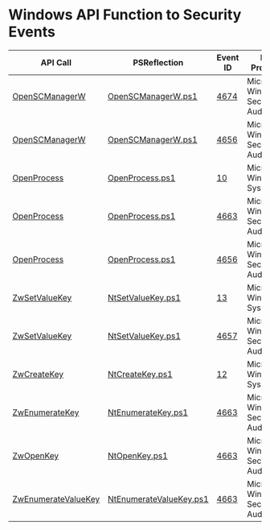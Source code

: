 # Windows API Function to Security Events

| API Call | PSReflection | Event ID | Log Provider | Mordor Datasets | 
|----------|--------------|----------|--------------|-----------------|
| [OpenSCManagerW](https://docs.microsoft.com/en-us/windows/win32/api/winsvc/nf-winsvc-openscmanagerw) | [OpenSCManagerW.ps1](https://github.com/jaredcatkinson/PSReflect-Functions/blob/481f39c8b313269b955818b1f3122d52312fdfd9/advapi32/OpenSCManagerW.ps1) | [4674](https://docs.microsoft.com/en-us/windows/security/threat-protection/auditing/event-4674) | Microsoft-Windows-Security-Auditing | [Find Local Admin Access](https://github.com/Cyb3rWard0g/mordor/blob/master/small_datasets/windows/lateral_movement/remote_services_T1021/empire_find_local_admin.md) |
| [OpenSCManagerW](https://docs.microsoft.com/en-us/windows/win32/api/winsvc/nf-winsvc-openscmanagerw) | [OpenSCManagerW.ps1](https://github.com/jaredcatkinson/PSReflect-Functions/blob/481f39c8b313269b955818b1f3122d52312fdfd9/advapi32/OpenSCManagerW.ps1) | [4656](https://docs.microsoft.com/en-us/windows/security/threat-protection/auditing/event-4656)  | Microsoft-Windows-Security-Auditing | [Find Local Admin Access](https://github.com/Cyb3rWard0g/mordor/blob/master/small_datasets/windows/lateral_movement/remote_services_T1021/empire_find_local_admin.md) |
| [OpenProcess](https://docs.microsoft.com/en-us/windows/win32/api/processthreadsapi/nf-processthreadsapi-openprocess) | [OpenProcess.ps1](https://github.com/jaredcatkinson/PSReflect-Functions/blob/481f39c8b313269b955818b1f3122d52312fdfd9/kernel32/OpenProcess.ps1) | [10](https://github.com/Cyb3rWard0g/OSSEM/blob/master/data_dictionaries/windows/sysmon/event-10.md) | Microsoft-Windows-Sysmon | [Mimikatz Logonpasswords](https://github.com/Cyb3rWard0g/mordor/blob/master/small_datasets/windows/credential_access/credential_dumping_T1003/credentials_from_memory/empire_mimikatz_logonpasswords.md) |
| [OpenProcess](https://docs.microsoft.com/en-us/windows/win32/api/processthreadsapi/nf-processthreadsapi-openprocess) | [OpenProcess.ps1](https://github.com/jaredcatkinson/PSReflect-Functions/blob/481f39c8b313269b955818b1f3122d52312fdfd9/kernel32/OpenProcess.ps1) | [4663](https://github.com/Cyb3rWard0g/OSSEM/blob/master/data_dictionaries/windows/security/events/event-4663.md) | Microsoft-Windows-Security-Auditing | [Mimikatz Logonpasswords](https://github.com/Cyb3rWard0g/mordor/blob/master/small_datasets/windows/credential_access/credential_dumping_T1003/credentials_from_memory/empire_mimikatz_logonpasswords.md) |
| [OpenProcess](https://docs.microsoft.com/en-us/windows/win32/api/processthreadsapi/nf-processthreadsapi-openprocess) | [OpenProcess.ps1](https://github.com/jaredcatkinson/PSReflect-Functions/blob/481f39c8b313269b955818b1f3122d52312fdfd9/kernel32/OpenProcess.ps1) | [4656](https://github.com/Cyb3rWard0g/OSSEM/blob/master/data_dictionaries/windows/security/events/event-4656.md) | Microsoft-Windows-Security-Auditing | [Mimikatz Logonpasswords](https://github.com/Cyb3rWard0g/mordor/blob/master/small_datasets/windows/credential_access/credential_dumping_T1003/credentials_from_memory/empire_mimikatz_logonpasswords.md) |
| [ZwSetValueKey](https://docs.microsoft.com/en-us/windows-hardware/drivers/ddi/content/wdm/nf-wdm-zwsetvaluekey) | [NtSetValueKey.ps1](https://github.com/jaredcatkinson/PSReflect-Functions/blob/481f39c8b313269b955818b1f3122d52312fdfd9/ntdll/NtSetValueKey.ps1) | [13](https://github.com/Cyb3rWard0g/OSSEM/blob/master/data_dictionaries/windows/sysmon/event-13.md) | Microsoft-Windows-Sysmon | [Empire Elevated Registry](https://github.com/Cyb3rWard0g/mordor/blob/master/small_datasets/windows/persistence/registry_run_keys_startup_folder_T1060/empire_elevated_registry.md) |
| [ZwSetValueKey](https://docs.microsoft.com/en-us/windows-hardware/drivers/ddi/content/wdm/nf-wdm-zwsetvaluekey) | [NtSetValueKey.ps1](https://github.com/jaredcatkinson/PSReflect-Functions/blob/481f39c8b313269b955818b1f3122d52312fdfd9/ntdll/NtSetValueKey.ps1) | [4657](https://docs.microsoft.com/en-us/windows/security/threat-protection/auditing/event-4657) | Microsoft-Windows-Security-Auditing | [Empire Elevated Registry](https://github.com/Cyb3rWard0g/mordor/blob/master/small_datasets/windows/persistence/registry_run_keys_startup_folder_T1060/empire_elevated_registry.md) |
| [ZwCreateKey](https://docs.microsoft.com/en-us/windows-hardware/drivers/ddi/content/wdm/nf-wdm-zwcreatekey) | [NtCreateKey.ps1](https://github.com/jaredcatkinson/PSReflect-Functions/blob/master/ntdll/NtCreateKey.ps1) | [12](https://github.com/Cyb3rWard0g/OSSEM/blob/master/data_dictionaries/windows/sysmon/event-12.md) | Microsoft-Windows-Sysmon | [Empire Elevated Registry](https://github.com/Cyb3rWard0g/mordor/blob/master/small_datasets/windows/persistence/registry_run_keys_startup_folder_T1060/empire_elevated_registry.md) |
| [ZwEnumerateKey](https://docs.microsoft.com/en-us/windows-hardware/drivers/ddi/content/wdm/nf-wdm-zwenumeratekey) | [NtEnumerateKey.ps1](https://github.com/jaredcatkinson/PSReflect-Functions/blob/master/ntdll/NtEnumerateKey.ps1) | [4663](https://github.com/Cyb3rWard0g/OSSEM/blob/master/data_dictionaries/windows/security/events/event-4663.md) | Microsoft-Windows-Security-Auditing | |
| [ZwOpenKey](https://docs.microsoft.com/en-us/windows-hardware/drivers/ddi/content/wdm/nf-wdm-zwopenkey) | [NtOpenKey.ps1](https://github.com/jaredcatkinson/PSReflect-Functions/blob/master/ntdll/NtOpenKey.ps1) | [4663](https://github.com/Cyb3rWard0g/OSSEM/blob/master/data_dictionaries/windows/security/events/event-4663.md) | Microsoft-Windows-Security-Auditing | |
| [ZwEnumerateValueKey](https://docs.microsoft.com/en-us/windows-hardware/drivers/ddi/content/wdm/nf-wdm-zwenumeratevaluekey) | [NtEnumerateValueKey.ps1](https://github.com/jaredcatkinson/PSReflect-Functions/blob/master/ntdll/NtEnumerateValueKey.ps1) | [4663](https://github.com/Cyb3rWard0g/OSSEM/blob/master/data_dictionaries/windows/security/events/event-4663.md) | Microsoft-Windows-Security-Auditing | |